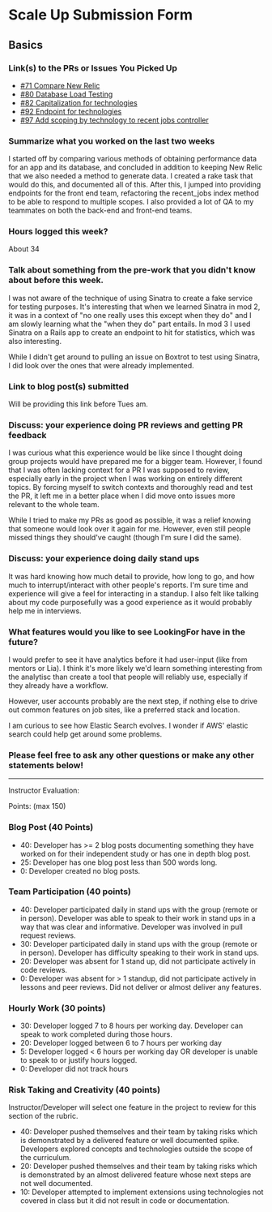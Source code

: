 # Scale Up Submission Form

## Basics

### Link(s) to the PRs or Issues You Picked Up
- [#71 Compare New Relic](https://github.com/LookingForMe/lookingfor/issues/71)
- [#80 Database Load Testing](https://github.com/LookingForMe/lookingfor/pull/80)
- [#82 Capitalization for technologies](https://github.com/LookingForMe/lookingfor/issues/82)
- [#92 Endpoint for technologies](https://github.com/LookingForMe/lookingfor/issues/92)
- [#97 Add scoping by technology to recent jobs controller](https://github.com/LookingForMe/lookingfor/issues/97)

### Summarize what you worked on the last two weeks
I started off by comparing various methods of obtaining performance data for an app and its database, and concluded in addition to keeping New Relic that we also needed a method to generate data. I created a rake task that would do this, and documented all of this. After this, I jumped into providing endpoints for the front end team, refactoring the recent_jobs index method to be able to respond to multiple scopes. I also provided a lot of QA to my teammates on both the back-end and front-end teams.

### Hours logged this week?
About 34

### Talk about something from the pre-work that you didn't know about before this week.
I was not aware of the technique of using Sinatra to create a fake service for testing purposes. It's interesting that when we learned Sinatra in mod 2, it was in a context of "no one really uses this except when they do" and I am slowly learning what the "when they do" part entails. In mod 3 I used Sinatra on a Rails app to create an endpoint to hit for statistics, which was also interesting. 

While I didn't get around to pulling an issue on Boxtrot to test using Sinatra, I did look over the ones that were already implemented.

### Link to blog post(s) submitted
Will be providing this link before Tues am.

### Discuss: your experience doing PR reviews and getting PR feedback
I was curious what this experience would be like since I thought doing group projects would have prepared me for a bigger team. However, I found that I was often lacking context for a PR I was supposed to review, especially early in the project when I was working on entirely different topics. By forcing myself to switch contexts and thoroughly read and test the PR, it left me in a better place when I did move onto issues more relevant to the whole team.

While I tried to make my PRs as good as possible, it was a relief knowing that someone would look over it again for me. However, even still people missed things they should've caught (though I'm sure I did the same).

### Discuss: your experience doing daily stand ups
It was hard knowing how much detail to provide, how long to go, and how much to interrupt/interact with other people's reports. I'm sure time and experience will give a feel for interacting in a standup. I also felt like talking about my code purposefully was a good experience as it would probably help me in interviews.

### What features would you like to see LookingFor have in the future?
I would prefer to see it have analytics before it had user-input (like from mentors or Lia). I think it's more likely we'd learn something interesting from the analytisc than create a tool that people will reliably use, especially if they already have a workflow.

However, user accounts probably are the next step, if nothing else to drive out common features on job sites, like a preferred stack and location. 

I am curious to see how Elastic Search evolves. I wonder if AWS' elastic search could help get around some problems.

### Please feel free to ask any other questions or make any other statements below!

-----

Instructor Evaluation:

Points: (max 150)

### Blog Post (40 Points)  
  * 40: Developer has >= 2 blog posts documenting something they have worked on for their independent study or has one in depth blog post.
  * 25: Developer has one blog post less than 500 words long.
  * 0: Developer created no blog posts.

### Team Participation (40 points)

  * 40: Developer participated daily in stand ups with the group (remote or in person). Developer was able to speak to their work in stand ups in a way that was clear and informative. Developer was involved in pull request reviews.
  * 30: Developer participated daily in stand ups with the group (remote or in person). Developer has difficulty speaking to their work in stand ups.
  * 20: Developer was absent for 1 stand up, did not participate actively in code reviews.
  * 0: Developer was absent for > 1 standup, did not participate actively in lessons and peer reviews. Did not deliver or almost deliver any features.

### Hourly Work (30 points)

  * 30: Developer logged 7 to 8 hours per working day. Developer can speak to work completed during those hours.
  * 20: Developer logged between 6 to 7 hours per working day
  * 5: Developer logged < 6 hours per working day OR developer is unable to speak to or justify hours logged.
  * 0: Developer did not track hours

### Risk Taking and Creativity (40 points)

  Instructor/Developer will select one feature in the project to review for this section of the rubric.

  * 40: Developer pushed themselves and their team by taking risks which is demonstrated by a delivered feature or well documented spike. Developers explored concepts and technologies outside the scope of the curriculum.
  * 20: Developer pushed themselves and their team by taking risks which is demonstrated by an almost delivered feature whose next steps are not well documented.
  * 10: Developer attempted to implement extensions using technologies not covered in class but it did not result in code or documentation.
